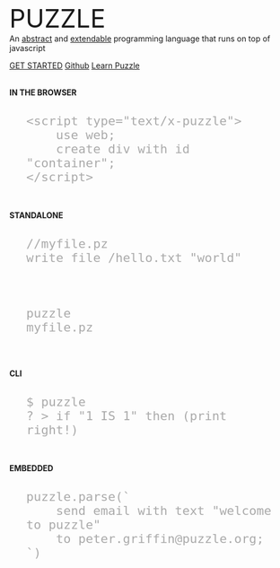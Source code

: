 
<div class="leto-text-xxl leto-mt-xl leto-mb leto-text-darker-grey" style="font-size:45px">
    <!--img src="puzzle-invert.png" style="width: 80px;"--> PUZZLE
</div>
<div class="leto-text-xxl leto-mt-xl leto-mb leto-text-darker-grey">
    An <u>abstract</u> and <u>extendable</u> programming language that runs on top of javascript
</div>


<a href="#/./GETSTARTED" class="leto-button">GET STARTED</a>
<a href="https://github.com/puzzlelang/puzzle" class="leto-button leto-border-none">Github</a>
<a href="#/./LANGUAGE" class="leto-button leto-border-none">Learn Puzzle</a>

<br>
<div class="leto-text-white leto-m-sm leto-text-sm"><b>IN THE BROWSER</b></div>
<code class="javascript" style="font-size:22px;padding:30px;display:block;color:#AAAAAA;" >&#60;script type="text/x-puzzle">
    use web;
	create div with id "container";
&#60;/script>
</code>

<br>
<div class="leto-text-white leto-m-sm leto-text-sm"><b>STANDALONE</b></div>
<code class="javascript" style="font-size:22px;padding:30px;display:block;color:#AAAAAA;" >//myfile.pz
write file /hello.txt "world"
</code>

<code class="javascript" style="font-size:22px;padding:30px;display:block;color:#AAAAAA;" >puzzle myfile.pz
</code>

<br>
<div class="leto-text-white leto-m-sm leto-text-sm"><b>CLI</b></div>
<code class="javascript" style="font-size:22px;padding:30px;display:block;color:#AAAAAA;" >$ puzzle
? > if "1 IS 1" then (print right!)
</code>

<br>
<div class="leto-text-white leto-m-sm leto-text-sm"><b>EMBEDDED</b></div>
<code class="javascript" style="font-size:22px;padding:30px;display:block;color:#AAAAAA;" >puzzle.parse(`
	send email with text "welcome to puzzle" 
	to peter.griffin@puzzle.org;
`)
</code>

<!--br>

---

<br>
<div class="leto-text-white leto-m-sm leto-text-sm"><b>Modules</b></div>
<code class="javascript" style="font-size:22px;padding:30px;display:block;color:#AAAAAA;" >use https://abc.com/module.js
print "use module specific code here..."
</code>

<br>
<div class="leto-text-white leto-m-sm leto-text-sm"><b>Variables</b></div>
<code class="javascript" style="font-size:22px;padding:30px;display:block;color:#AAAAAA;" >set name Peter;
set local name2 Stewie
</code-->
<!--div class="leto-group">
	<a href="#/./EXAMPLES" class="leto-card">
		<i class="leto-text-lg leto-m fa fa-code"></i>
		Examples
	</a>
	<a href="https://puzzlelang.org/modules" class="leto-card">
		<i class="leto-text-lg leto-m fa fa-box"></i>
		Modules
	</a>
</div-->

<!--
### &nbsp; What to do...

<div class="leto-group">
	<div class="leto-card">
		<i class="leto-text-lg leto-m fa fa-globe"></i>
		Browser Apps
	</div>
	<div class="leto-card">
		<i class="leto-text-lg leto-m fab fa-node-js"></i>
		Node.js Apps
	</div>
	<div class="leto-card">
		<i class="leto-text-lg leto-m fab fa-js"></i>
		Embedded in JS
	</div>
	<div class="leto-card">
		<i class="leto-text-lg leto-m fas fa-mobile"></i>
		Desktop or Mobile Apps
	</div>
</div>
<div class="leto-group">
	<div class="leto-card">
		<i class="leto-text-lg leto-m fa fa-terminal"></i>
		CLI
	</div>
	<div class="leto-card">
		<i class="leto-text-lg leto-m fa fa-server"></i>
		Backends + Services
	</div>
	<div class="leto-card">
		<i class="leto-text-lg leto-m fas fa-code"></i>
		Custom Languages
	</div>
	<div class="leto-card">
		<i class="leto-text-lg leto-m fa fa-robot"></i>
		Scripts
	</div>
</div>
-->